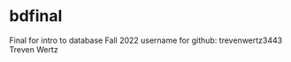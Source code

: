 # bdfinal
Final for  intro to database Fall 2022
username for github: trevenwertz3443
Treven Wertz 
